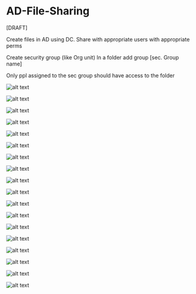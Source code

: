 # AD-File-Sharing
[DRAFT]

Create files in AD using DC. 
Share with appropriate users with appropriate perms

Create security group (like Org unit)
In a folder add group [sec. Group name]

Only ppl assigned to the sec group should have access to the folder

![alt text](https://github.com/Cham0i/AD-File-Sharing/blob/main/Filesharing_pics/1.png)

![alt text](https://github.com/Cham0i/AD-File-Sharing/blob/main/Filesharing_pics/2.png)

![alt text](https://github.com/Cham0i/AD-File-Sharing/blob/main/Filesharing_pics/3.png)

![alt text](https://github.com/Cham0i/AD-File-Sharing/blob/main/Filesharing_pics/4.png)

![alt text](https://github.com/Cham0i/AD-File-Sharing/blob/main/Filesharing_pics/5.png)

![alt text](https://github.com/Cham0i/AD-File-Sharing/blob/main/Filesharing_pics/6.png)

![alt text](https://github.com/Cham0i/AD-File-Sharing/blob/main/Filesharing_pics/7.png)

![alt text](https://github.com/Cham0i/AD-File-Sharing/blob/main/Filesharing_pics/8.png)

![alt text](https://github.com/Cham0i/AD-File-Sharing/blob/main/Filesharing_pics/9.png)

![alt text](https://github.com/Cham0i/AD-File-Sharing/blob/main/Filesharing_pics/10.png)

![alt text](https://github.com/Cham0i/AD-File-Sharing/blob/main/Filesharing_pics/11.png)

![alt text](https://github.com/Cham0i/AD-File-Sharing/blob/main/Filesharing_pics/12.png)

![alt text](https://github.com/Cham0i/AD-File-Sharing/blob/main/Filesharing_pics/13.png)

![alt text](https://github.com/Cham0i/AD-File-Sharing/blob/main/Filesharing_pics/14.png)

![alt text](https://github.com/Cham0i/AD-File-Sharing/blob/main/Filesharing_pics/15.png)

![alt text](https://github.com/Cham0i/AD-File-Sharing/blob/main/Filesharing_pics/16.png)

![alt text](https://github.com/Cham0i/AD-File-Sharing/blob/main/Filesharing_pics/17.png)

![alt text](https://github.com/Cham0i/AD-File-Sharing/blob/main/Filesharing_pics/18.png)
